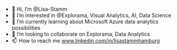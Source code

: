- 👋 Hi, I’m @Lisa-Stamm
- 👀 I’m interested in @Explorama, Visual Analytics, AI, Data Science
- 🌱 I’m currently learning about Microsoft Azure data analytics possibilities
- 💞️ I’m looking to collaborate on Explorama, Data Analytics
- 📫 How to reach me www.linkedin.com/in/lisastammhamburg

<!---
busylizzzy/busylizzzy is a ✨ special ✨ repository because its `README.md` (this file) appears on your GitHub profile.
You can click the Preview link to take a look at your changes.
--->
